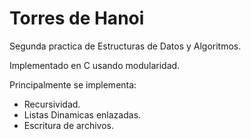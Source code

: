 # Torres de Hanoi

Segunda practica de Estructuras de Datos y Algoritmos.

Implementado en C usando modularidad. 

Principalmente se implementa:
- Recursividad.
- Listas Dinamicas enlazadas.
- Escritura de archivos.
  
